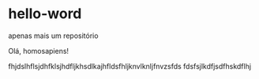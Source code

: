 # hello-word
apenas mais um repositório

Olá, homosapiens!

fhjdslhflsjdhfklsjhdfljkhsdlkajhfldsfhljknvlknljfnvzsfds
fdsfsjlkdfjsdfhskdflhj
